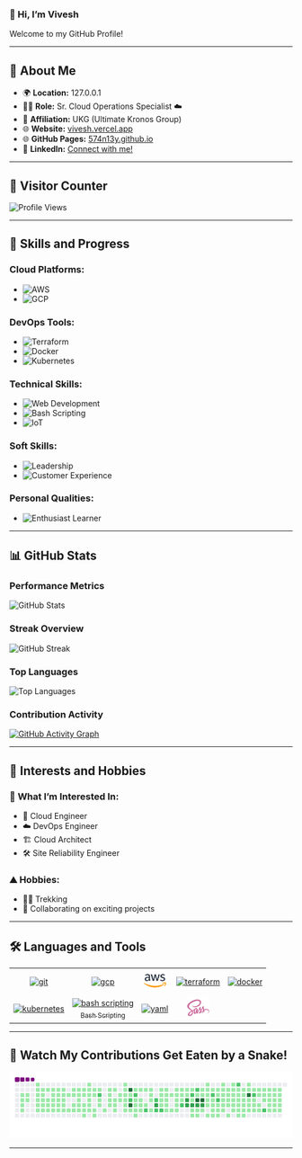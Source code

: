 
### 👋 Hi, I’m **Vivesh**  
Welcome to my GitHub Profile!  

---

## 🌟 **About Me**
- 🌍 **Location:** 127.0.0.1  
- 👨‍💻 **Role:** Sr. Cloud Operations Specialist ☁️  
- 💼 **Affiliation:** UKG (Ultimate Kronos Group)  
- 🌐 **Website:** [vivesh.vercel.app](https://vivesh.vercel.app/)
- 🌐 **GitHub Pages:** [574n13y.github.io](https://574n13y.github.io/)
- 💬 **LinkedIn:** [Connect with me!](https://in.linkedin.com/in/vivesh-tyagi-9085a9a9)  

---

## 🎯 **Visitor Counter**
![Profile Views](https://komarev.com/ghpvc/?username=574n13y&color=blueviolet)

---

## 🚀 **Skills and Progress**  

### **Cloud Platforms:**  
- ![AWS](https://img.shields.io/badge/AWS-70%25-brightgreen?logo=amazon-aws&logoColor=white)  
- ![GCP](https://img.shields.io/badge/GCP-70%25-brightgreen?logo=google-cloud&logoColor=white)  

### **DevOps Tools:**  
- ![Terraform](https://img.shields.io/badge/Terraform-70%25-brightgreen?logo=terraform&logoColor=white)  
- ![Docker](https://img.shields.io/badge/Docker-70%25-brightgreen?logo=docker&logoColor=white)  
- ![Kubernetes](https://img.shields.io/badge/Kubernetes-70%25-brightgreen?logo=kubernetes&logoColor=white)  

### **Technical Skills:**  
- ![Web Development](https://img.shields.io/badge/Web%20Development-70%25-brightgreen?logo=html5&logoColor=white)  
- ![Bash Scripting](https://img.shields.io/badge/Bash%20Scripting-60%25-yellowgreen?logo=gnu-bash&logoColor=white)  
- ![IoT](https://img.shields.io/badge/IoT-40%25-yellow?logo=internet-of-things&logoColor=white)  

### **Soft Skills:**  
- ![Leadership](https://img.shields.io/badge/Leadership-90%25-green?logo=handshake&logoColor=white)  
- ![Customer Experience](https://img.shields.io/badge/Customer%20Experience-100%25-blue?logo=smile&logoColor=white)  

### **Personal Qualities:**  
- ![Enthusiast Learner](https://img.shields.io/badge/Enthusiast%20Learner-100%25-blue?logo=open-book&logoColor=white)  

---

## 📊 **GitHub Stats**  

### **Performance Metrics**  
![GitHub Stats](https://github-readme-stats.vercel.app/api?username=574n13y&show_icons=true&theme=radical)  

### **Streak Overview**  
![GitHub Streak](https://github-readme-streak-stats.herokuapp.com/?user=574n13y&theme=radical)  

### **Top Languages**  
![Top Languages](https://github-readme-stats.vercel.app/api/top-langs/?username=574n13y&layout=compact&theme=radical)  

### **Contribution Activity**  
[![GitHub Activity Graph](https://github-readme-activity-graph.vercel.app/graph?username=574n13y&theme=radical)](https://github.com/ashutosh00710/github-readme-activity-graph)  

---

## 🌟 **Interests and Hobbies**  

### 👀 **What I’m Interested In:**  
- 🚀 Cloud Engineer  
- ☁️ DevOps Engineer  
- 🏗️ Cloud Architect  
- 🛠️ Site Reliability Engineer  

### ⛰️ **Hobbies:**  
- 🧗‍♂️ Trekking  
- 💞️ Collaborating on exciting projects  

---

## 🛠️ **Languages and Tools**

<table>
  <tr>
    <td align='center'><a href="https://git-scm.com/"><img src="https://www.vectorlogo.zone/logos/git-scm/git-scm-icon.svg" alt="git" width="40"/></a></td>
    <td align='center'><a href="https://cloud.google.com/"><img src="https://www.vectorlogo.zone/logos/google_cloud/google_cloud-ar21.svg" alt="gcp" width="80"/></a></td>
    <td align='center'><a href="https://aws.amazon.com/"><img src="https://raw.githubusercontent.com/devicons/devicon/master/icons/amazonwebservices/amazonwebservices-original-wordmark.svg" alt="aws" width="40"/></a></td>
    <td align='center'><a href="https://www.terraform.io/"><img src="https://www.vectorlogo.zone/logos/terraformio/terraformio-icon.svg" alt="terraform" width="40"/></a></td>
    <td align='center'><a href="https://www.docker.com/"><img src="https://www.vectorlogo.zone/logos/docker/docker-icon.svg" alt="docker" width="40"/></a></td>
  </tr>
  <tr>
    <td align='center'><a href="https://kubernetes.io/"><img src="https://www.vectorlogo.zone/logos/kubernetes/kubernetes-icon.svg" alt="kubernetes" width="40"/></a></td>
    <td align='center'><a href="https://www.gnu.org/software/bash/"><img src="https://www.vectorlogo.zone/logos/gnu_bash/gnu_bash-icon.svg" alt="bash scripting" width="40"/><br><sub>Bash Scripting</sub></a></td>
    <td align='center'><a href="https://yaml.org/"><img src="https://www.vectorlogo.zone/logos/yaml/yaml-icon.svg" alt="yaml" width="40"/></a></td>
    <td align='center'><a href="https://sass-lang.com/"><img src="https://raw.githubusercontent.com/devicons/devicon/master/icons/sass/sass-original.svg" alt="sass" width="40"/></a></td>
  </tr>
</table>

---

## 🐍 **Watch My Contributions Get Eaten by a Snake!**  
![Snake Gif](https://github.com/Mario263/sankeeatingcontribution/blob/output/github-contribution-grid-snake.gif)  

---

